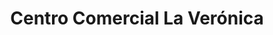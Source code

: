 ---
title: "Centro Comercial La Verónica"
url: /antequera/centro-comercial-la-veronica/
shop: Warenhaus
---